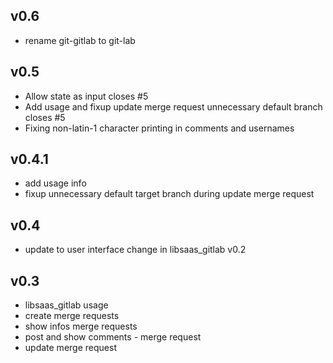 ## v0.6

* rename git-gitlab to git-lab

## v0.5

* Allow state as input closes #5
* Add usage and fixup update merge request unnecessary default branch closes #5
* Fixing non-latin-1 character printing in comments and usernames

## v0.4.1

* add usage info
* fixup unnecessary default target branch during update merge request

## v0.4

* update to user interface change in libsaas_gitlab v0.2 

## v0.3

* libsaas_gitlab usage
* create merge requests
* show infos merge requests
* post and show comments - merge request
* update merge request

